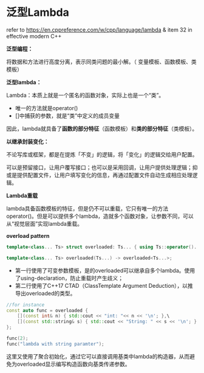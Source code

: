 # **泛型Lambda**

refer to https://en.cppreference.com/w/cpp/language/lambda & item 32 in effective modern C++ 

**泛型编程：**

将数据和方法进行高度分离，表示同类问题的最小解。（ 变量模板、函数模板、类模板）



**泛型lambda：**

Lambda：本质上就是一个匿名的函数对象，实际上也是一个“类”。

+ 唯一的方法就是operator()
+ []中捕获的参数，就是“类”中定义的成员变量

因此，lambda就具备了**函数的部分特征**（函数模板）和**类的部分特征**（类模板）。



**以继承封装变化：**

不论写库或框架，都是在提炼「不变」的逻辑，将「变化」的逻辑交给用户配置。

可以是预留接口，让用户覆写接口；也可以是采用回调，让用户提供处理逻辑；抑或是提供配置文件，让用户填写变化的信息，再通过配置文件自动生成相应处理逻辑。



**Lambda重载**

lambda具备函数模板的特征，但是仍不可以重载，它只有唯一的方法operator()。但是可以提供多个lambda，造就多个函数对象，让参数不同，可以从“视觉层面”实现lambda重载。

**overload pattern**

```c++
template<class... Ts> struct overloaded: Ts... { using Ts::operator()...; };

template<class... Ts> overloaded(Ts...) -> overloaded<Ts...>;
```

+ 第一行使用了可变参数模板，是的overloaded可以继承自多个lambda。使用了using-declaration，防止重载时产生歧义；
+ 第二行使用了C++17 CTAD（ClassTemplate Argument Deduction），以推导出overloaded的类型。

```c++
//for instance
const auto func = overloaded {
	[](const int& n) { std::cout << "int: "<< n << '\n'; },\
	[](const std::string& s) { std::cout << "String: " << s << '\n'; }
};

func(2);
func("lambda with string paramter");
```

这里又使用了聚合初始化，通过它可以直接调用基类中lambda的构造器，从而避免为overloaded显示编写构造函数向基类传递参数。

